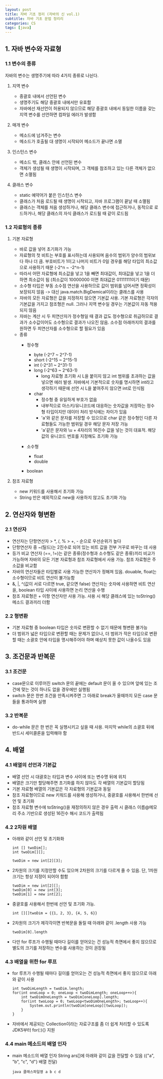 ```yaml
---
layout: post
title: 자바 기초 정리 (자바의 신 vol.1)
subtitle: 자바 기초 문법 정리리
categories: CS
tags: [java]
---
```


## 1. 자바 변수와 자료형

### 1.1 변수의 종류

자바의 변수는 생명주기에 따라 4가지 종류로 나뉜다.

1. 지역 변수
    - 중괄호 내에서 선언된 변수
    - 생명주기도 해당 중괄호 내에서만 유효함
    - 자바에선 재선언이 허용되지 않으므로 해당 중괄호 내에서 동일한 이름을 갖는 지역 변수를 선언하면 컴파일 에러가 발생함

2. 매개 변수 
    - 메소드에 넘겨주는 변수
    - 메소드가 호출될 대 생명이 시작되어 메소드가 끝나면 소멸

3. 인스턴스 변수
    - 메소드 밖, 클래스 안에 선언된 변수
    - 객체가 생성될 때 생명이 시작되며, 그 객체를 참조하고 있는 다른 객체가 없으면 소멸됨

4. 클래스 변수
    - static 예약어가 붙은 인스턴스 변수
    - 클래스가 처음 로드될 때 생명이 시작되고, 자바 프로그램이 끝날 때 소멸됨
    - 클래스는 객체를 처음 생성하거나, 해당 클래스 변수에 접근하거나, 동적으로 로드하거나, 해당 클래스의 자식 클래스가 로드될 때 같이 로드됨

### 1.2 자료형의 종류

1. 기본 자료형
    - 바로 값을 넣어 초기화가 가능
    - 자료형의 첫 비트는 부호를 표시하는데 사용되며 음수의 범위가 양수의 범위보다 하나 더 큼. 부호비트가 1이고 나머지 비트가 0일 경우를 해당 타입의 최소값으로 사용하기 때문 (-2^n ~ -2^n-1)
    - 따라서 어떤 자료형에 최소값을 넣고 1을 빼면 최대값이, 최대값을 넣고 1을 더하면 최소값이 됨 (최소값이 10000000 이면 최대값은 01111111이기 때문)
    - 소수형 타입은 부동 소수점 연산을 사용하므로 값이 범위를 넘어서면 정확성이 보장되지 않음 -> 대신 java.match.BigDemical이라는 클래스를 사용
    - 자바의 모든 자료형은 값을 지정하지 않으면 기본값 사용. 기본 자료형은 각자의 기본값을 가지고 참조형은 null. 그러나 지역 변수일 경우는 기본값이 자동 적용되지 않음
    - 자바는 계산 시 두 피연산자가 정수형일 때 결과 값도 정수형으로 취급하므로 결과가 소수값이어도 소수형으로 결과가 나오진 않음. 소수점 아래까지의 결과를 원하면 두 피연산자를 소수형으로 할 필요가 있음
    - 종류
        - 정수형
            - byte  (-2^7 ~ 2^7-1)
            - short (-2^15 ~ 2^15-1)
            - int   (-2^31 ~ 2^31-1)
            - long  (-2^63 ~ 2^63-1)
                - long 자료형 초기화 시 L을 붙이지 않고 int 범위를 초과하는 값을 넣으면 에러 발생. 자바에서 기본적으로 숫자를 명시하면 int라고 생각하기 때문에 선언 시 L을 붙여주지 않으면 int로 인식됨
            - char
                - 정수형 중 유일하게 부호가 없음
                - 내부적으로 아스키/유니코드에 대응하는 숫자값을 저장하는 정수형 타입이지만 데이터 처리 방식에는 차이가 있음
                - 'a'와 같은 문자를 저장할 수 있으므로 char 같은 정수형인 다른 자료형들도 가능한 범위일 경우 해당 문자 저장 가능
                - 'a'같은 문자와 \u + 4자리의 16진수 값을 넣는 것이 대표적. 해당 값의 유니코드 번호를 지정해도 초기화 가능

        - 소수형
            - float
            - double
        - boolean

2. 참조 자료형
    - new 키워드를 사용해서 초기화 가능
    - String 만은 예외적으로 new을 사용하지 않고도 초기화 가능

## 2. 연산자와 형변환

### 2.1 연산자

- 연산자는 단항연산자   >   *, /, %   >   +, -   순으로 우선순위가 높다
- 단항연산자 중 ~(틸드)는 2진수로 되어 있는 비트 값을 전부 거꾸로 바꾸는 데 사용
- 등가 비교 연산자 (==, !=)는 같은 종류(정수형과 소수형도 같은 종류)끼리 비교가 가능하며 자바의 모든 기본 자료형과 참조 자료형에서 사용 가능. 참조 자료형은 주소값을 비교함
- 자바의 연산자들은 타입별로 사용 가능한 연산자가 정해져 있음. douable, float는 소수형이므로 비트 연산이 불가능함
- &, |, ^(값이 서로 다르면 true, 같으면 false) 연산자는 숫자에 사용하면 비트 연산을, boolean 타입 사이에 사용하면 논리 연산을 수행
- 참조 자료형은 + 이항 연산자만 사용 가능. 사용 시 해당 클래스에 있는 toString() 메소드 결과끼리 더함


### 2.2 형변환

- 기본 자료형 중 boolean 타입은 숫자로 변환할 수 없기 때문에 형변환 불가능
- 더 범위가 넓은 타입으로 변환할 때는 문제가 없으나, 더 범위가 작은 타입으로 변환할 때는 소괄호 안에 타입을 명시해주어야 하며 예상치 못한 값이 나올수도 있음

## 3. 조건문과 반복문

### 3.1 조건문
- case문으로 이루어진 switch 문의 끝에는 default 문이 올 수 있으며 앞에 있는 조건에 맞는 것이 하나도 없을 경우에만 실행됨
- switch 문은 한번 조건을 만족시켜주면 그 아래로 break가 올때까지 모든 case 문들을 통과하며 실행

### 3.2 반복문
- do-while 문은 한 번은 꼭 실행시키고 싶을 때 사용. 마지막 while의 소괄호 뒤에 반드시 세미콜론을 입력해야 함

## 4. 배열

### 4.1 배열의 선언과 기본값
- 배열 선언 시 대괄호는 타입과 변수 사이에 또는 변수명 뒤에 위치
- 배열은 크기만 할당해주면 초기화를 하지 않아도 각 배열의 기본값이 할당됨
- 기본 자료형 배열의 기본값은 각 자료형의 기본값과 동일
- 참조 자료형이므로 new 키워드를 사용해 생성하거나, 중괄호를 사용해서 한번에 선언 및 초기화
- 참조 자료형 변수에 toString()을 재정의하지 않은 경우 출력 시 클래스 이름@메모리 주소 기반으로 생성된 16진수 해시 코드가 출력됨

### 4.2 2차원 배열
- 아래와 같이 선언 및 초기화화
    ```
    int [] twoDim[]; 
    int twoDim[][];

    twoDim = new int[2][3];
    ```
- 2차원의 크기를 지정안할 수도 있으며 2차원의 크기를 다르게 줄 수 있음. 단, 1차원 크기는 항상 지정이 되어야 함함
    ```
    twoDim = new int[2][];
    twoDim[0] = new int[3];
    twoDim[1] = new int[2];
    ```
- 중괄호를 사용해서 한번에 선언 및 초기화 가능. 
    ```
    int [][]twoDim = {{1, 2, 3}, {4, 5, 6}}
    ```
- 2차원의 크기가 제각각이면 반복문을 돌릴 때 아래와 같이 .length 사용 가능
    ```
    twoDim[0].length
    ```
- 다만 for 루프가 수행될 때마다 길이를 얻어오는 건 성능적 측면에서 좋지 않으므로 별도의 크기를 저장하는 변수를 사용하는 것이 권장됨

### 4.3 배열을 위한 for 루프
- for 루프가 수행될 때마다 길이를 얻어오는 건 성능적 측면에서 좋지 않으므로 아래와 같이 사용

    ```
    int twoDimLength = twoDim.length;
    for(int oneLoop = 0; oneLoop < twoDimLength; oneLoop++>){
        int twoDimOneLength = twoDim[oneLoop].length;
        for(int twoLoop = 0; twoLoop<twoDimOneLength>; twoLoop++){
            System.out.println(twoDim[oneLoop][twoLoop]);
        } 
    }
    ```
- 자바에서 제공되는 Collection이라는 자료구조를 좀 더 쉽게 처리할 수 있도록 JDK5부터 for(:){} 지원

### 4.4 main 메소드의 배열 인자
- main 메소드의 배열 인자 String ars[]에 아래와 같이 값을 전달할 수 있음 ({"a", "b", "c", "d"} 배열 전달)
    ```
    java 클래스파일명 a b c d
    ```